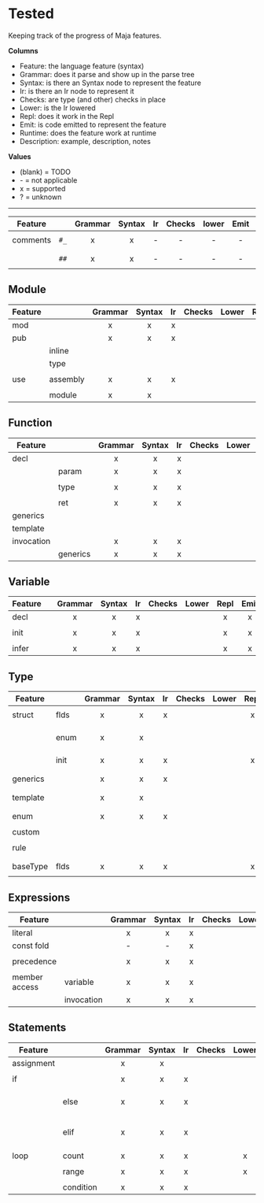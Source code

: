 # Tested

Keeping track of the progress of Maja features.

**Columns**

- Feature: the language feature (syntax)
- Grammar: does it parse and show up in the parse tree
- Syntax: is there an Syntax node to represent the feature
- Ir: is there an Ir node to represent it
- Checks: are type (and other) checks in place
- Lower: is the Ir lowered
- Repl: does it work in the Repl
- Emit: is code emitted to represent the feature
- Runtime: does the feature work at runtime
- Description: example, description, notes

**Values**

- (blank) = TODO
- \- = not applicable
- x = supported
- ? = unknown

---

|Feature      |   |Grammar|Syntax|Ir|Checks|lower|Emit|Runtime|Description|
|-------------|--------------|:-:|:-:|:-:|:-:|:-:|:-:|---|---------------|
| comments    | `#_` | x | x | - | - | - | - | - | `#_ regular comment`  |
|             | `##` | x | x | - | - | - | - | - | `## comment warning`  |

## Module

|Feature      |   |Grammar|Syntax|Ir|Checks|Lower|Repl|Emit|Runtime|Description|
|-------------|-----|:-:|:-:|:-:|:-:|:-:|:-:|:-:|---|---------------|
| mod    |          | x | x | x |   |   |   | x |   | `mod myModule`  |
| pub    |          | x | x | x |   |   |   | x |   | `pub mySymbol`  |
|        | inline   |   |   |   |   |   |   | x |   | `pub myFn(): U8`  |
|        | type     |   |   |   |   |   |   | x |   | `pub myType`  |
| use    | assembly | x | x | x |   |   |   |   |   | `use assembly.class`  |
|        | module   | x | x |   |   |   |   |   |   | `use module`  |

## Function

|Feature      |   |Grammar|Syntax|Ir|Checks|Lower|Repl|Emit|Runtime|Description|
|-------------|-----|:-:|:-:|:-:|:-:|:-:|:-:|:-:|---|---------------|
| decl       |       | x | x | x |   |   | x | x |   | `fn: ()`  |
|            | param | x | x | x |   |   | x | x |   | `fn: (p: U8)`  |
|            | type  | x | x | x |   |   |   | x |   | `fn: <T>(p: T)`  |
|            | ret   | x | x | x |   |   | x | x |   | `fn: (): U8`  |
| generics   |       |   |   |   |   |   |   |   |   | `fn: <T>()`  |
| template   |       |   |   |   |   |   |   |   |   | `fn: <#T>()`  |
| invocation |       | x | x | x |   |   | x |   |   | `fn()`  |
|         | generics | x | x | x |   |   |   | x |   | `fn<T>()`  |

## Variable

|Feature      |   |Grammar|Syntax|Ir|Checks|Lower|Repl|Emit|Runtime|Description|
|-------------|-----|:-:|:-:|:-:|:-:|:-:|:-:|:-:|---|---------------|
| decl       |   | x | x | x |   |   | x | x |   | `var: U8`  |
| init       |   | x | x | x |   |   | x | x |   | `var: U8 = 42`  |
| infer      |   | x | x | x |   |   | x | x |   | `var := 42`  |

## Type

|Feature      |   |Grammar|Syntax|Ir|Checks|Lower|Repl|Emit|Runtime|Description|
|-------------|-----|:-:|:-:|:-:|:-:|:-:|:-:|:-:|---|---------------|
| struct      | flds | x | x | x |   |   | x | x |   | `MyType -> fld: U8`  |
|             | enum | x | x |   |   |   |   |   |   | `MyType -> fld: U8 -> Opt1, Opt2`  |
|             | init | x | x | x |   |   | x | x |   | `MyType -> fld = 42`  |
| generics    |      | x | x | x |   |   |   |   |   | `MyType<T> -> fld: T`  |
| template    |      | x | x |   |   |   |   |   |   | `MyType<#T> -> fld: T`  |
| enum        |      | x | x | x |   |   |   | x |   | `MyType -> opt1, opt2`  |
| custom      |      |   |   |   |   |   |   |   |   | `MyType: U8`  |
| rule        |      |   |   |   |   |   |   |   |   | `MyType -> #fld1 > 0`  |
| baseType    | flds | x | x | x |   |   | x | x |   | `MyType : BaseType`  |

## Expressions

|Feature      |   |Grammar|Syntax|Ir|Checks|Lower|Repl|Emit|Runtime|Description|
|-------------|-----|:-:|:-:|:-:|:-:|:-:|:-:|:-:|---|---------------|
| literal     |   | x | x | x |   |   | x | x |   | `42`, `'hello'` |
| const fold  |   | - | - | x |   |   | x |   |   | `42 + 101` |
| precedence  |   | x | x | x |   |   | x |   |   | `(42 + 101) / 2` |
| member access | variable | x | x | x |   |   | x | x |   | `y.fld` |
|             | invocation | x | x | x |   |   | x | x |   | `fn().fld` |

## Statements

|Feature      |   |Grammar|Syntax|Ir|Checks|Lower|Repl|Emit|Runtime|Description|
|-------------|-----|:-:|:-:|:-:|:-:|:-:|:-:|:-:|---|---------------|
| assignment |      | x | x |   |   |   | x | x |   | `x = 42`  |
| if      |      | x | x | x |   |   | x | x |   | `if <condition>`  |
|         | else | x | x | x |   |   | x | x |   | `if <condition> else`  |
|         | elif | x | x | x |   |   | x | x |   | `if <condition> elif <condition>`  |
| loop   | count | x | x | x |   | x | x | x |   | `loop 42` |
|        | range | x | x | x |   | x | x | x |   | `loop [0..42]` |
|    | condition | x | x | x |   |   | x | x |   | `loop x < 42` |
